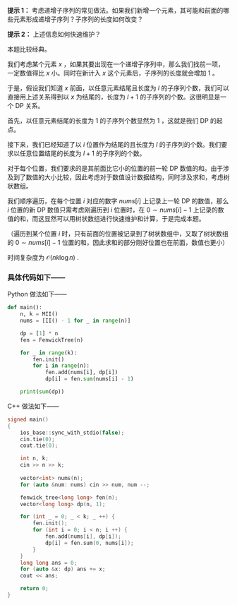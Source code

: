 **提示 1：** 考虑递增子序列的常见做法。如果我们新增一个元素，其可能和前面的哪些元素形成递增子序列？子序列的长度如何改变？

**提示 2：** 上述信息如何快速维护？

本题比较经典。

我们考虑某个元素 $x$ ，如果其要出现在一个递增子序列中，那么我们找前一项，一定数值得比 $x$ 小。同时在新计入 $x$ 这个元素后，子序列的长度就会增加 $1$ 。

于是，假设我们知道 $x$ 前面，以任意元素结尾且长度为 $l$ 的子序列个数，我们可以直接用上述关系得到以 $x$ 为结尾的，长度为 $l+1$ 的子序列的个数。这很明显是一个 DP 关系。

首先，以任意元素结尾的长度为 $1$ 的子序列个数显然为 $1$ ，这就是我们 DP 的起点。

接下来，我们已经知道了以 $i$ 位置作为结尾的且长度为 $l$ 的子序列的个数。我们要求以任意位置结尾的长度为 $l+1$ 的子序列的个数。

对于每个位置，我们要求的是其前面比它小的位置的前一轮 DP 数值的和。由于涉及到了数值的大小比较，因此考虑对于数值设计数据结构，同时涉及求和，考虑树状数组。

我们顺序遍历，在每个位置 $i$ 对应的数字 $nums[i]$ 上记录上一轮 DP 的数值，那么 $i$ 位置的新 DP 数值只需考虑刚遍历到 $i$ 位置时，在 $0\sim nums[i]-1$ 上记录的数值的和，而这显然可以用树状数组进行快速维护和计算，于是完成本题。

（遍历到某个位置 $i$ 时，只有前面的位置被记录到了树状数组中，又取了树状数组的 $0\sim nums[i]-1$ 位置的和，因此求和的部分刚好位置也在前面，数值也更小）

时间复杂度为 $\mathcal{O}(nk\log n)$ .

### 具体代码如下——

Python 做法如下——

```Python []
def main():
    n, k = MII()
    nums = [II() - 1 for _ in range(n)]

    dp = [1] * n
    fen = FenwickTree(n)

    for _ in range(k):
        fen.init()
        for i in range(n):
            fen.add(nums[i], dp[i])
            dp[i] = fen.sum(nums[i] - 1)

    print(sum(dp))
```

C++ 做法如下——

```cpp []
signed main()
{
    ios_base::sync_with_stdio(false);
    cin.tie(0);
    cout.tie(0);

    int n, k;
    cin >> n >> k;
    
    vector<int> nums(n);
    for (auto &num: nums) cin >> num, num --;

    fenwick_tree<long long> fen(n);
    vector<long long> dp(n, 1);

    for (int _ = 0; _ < k; _ ++) {
        fen.init();
        for (int i = 0; i < n; i ++) {
            fen.add(nums[i], dp[i]);
            dp[i] = fen.sum(0, nums[i]);
        }
    }
    long long ans = 0;
    for (auto &x: dp) ans += x;
    cout << ans;

    return 0;
}
```